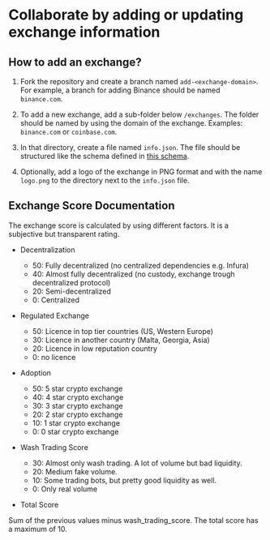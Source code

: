# Collaborate by adding or updating exchange information

## How to add an exchange?

1. Fork the repository and create a branch named `add-<exchange-domain>`. For example, a branch for adding Binance should be named `binance.com`.

2. To add a new exchange, add a sub-folder below `/exchanges`. The folder should be named by using the domain of the exchange. Examples: `binance.com` or `coinbase.com`.

3. In that directory, create a file named `info.json`. The file should be structured like the schema defined in [this schema](./0-schema/exchange.schema.ts).

4. Optionally, add a logo of the exchange in PNG format and with the name `logo.png` to the directory next to the `info.json` file. 

## Exchange Score Documentation

The exchange score is calculated by using different factors. It is a subjective but transparent rating.

- Decentralization
  - 50: Fully decentralized (no centralized dependencies e.g. Infura)
  - 40: Almost fully decentralized (no custody, exchange trough decentralized protocol)
  - 20: Semi-decentralized
  - 0: Centralized

- Regulated Exchange
  - 50: Licence in top tier countries (US, Western Europe)
  - 30: Licence in another country (Malta, Georgia, Asia)
  - 20: Licence in low reputation country
  - 0: no licence

- Adoption
  - 50: 5 star crypto exchange
  - 40: 4 star crypto exchange
  - 30: 3 star crypto exchange
  - 20: 2 star crypto exchange
  - 10: 1 star crypto exchange
  - 0: 0 star crypto exchange
  
- Wash Trading Score
  - 30: Almost only wash trading. A lot of volume but bad liquidity.
  - 20: Medium fake volume.
  - 10: Some trading bots, but pretty good liquidity as well.
  - 0: Only real volume  

- Total Score

Sum of the previous values minus wash_trading_score. The total score has a maximum of 10.

